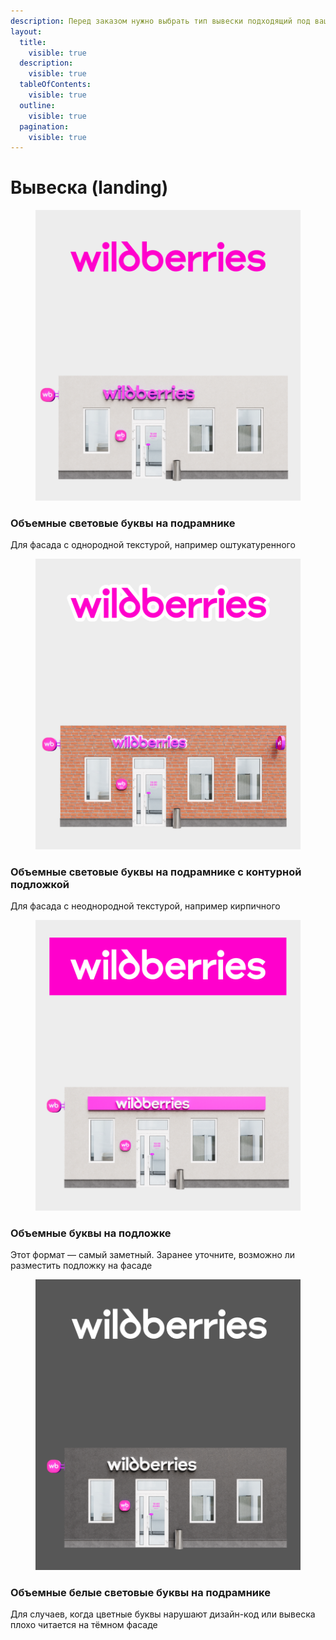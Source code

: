 ```yaml
---
description: Перед заказом нужно выбрать тип вывески подходящий под ваш фасад.
layout:
  title:
    visible: true
  description:
    visible: true
  tableOfContents:
    visible: true
  outline:
    visible: true
  pagination:
    visible: true
---
```


# Вывеска (landing)

<div align="left"><figure><img src="../../.gitbook/assets/Frame 1597880605.png" alt=""><figcaption></figcaption></figure></div>

### Объемные световые буквы на подрамнике

Для фасада с однородной текстурой, например оштукатуренного



<div align="left"><figure><img src="../../.gitbook/assets/Frame 1597880606.png" alt=""><figcaption></figcaption></figure></div>

### Объемные световые буквы на подрамнике с контурной подложкой

Для фасада с неоднородной текстурой, например кирпичного



<div align="left" data-full-width="false"><figure><img src="../../.gitbook/assets/Frame 1597880607.png" alt=""><figcaption></figcaption></figure></div>

### Объемные буквы на подложке

Этот формат — самый заметный. Заранее уточните, возможно ли разместить подложку на фасаде



<div align="left"><figure><img src="../../.gitbook/assets/Frame 1597880608.png" alt=""><figcaption></figcaption></figure></div>

### Объемные белые световые буквы на подрамнике

Для случаев, когда цветные буквы нарушают дизайн-код или вывеска плохо читается на тёмном фасаде

